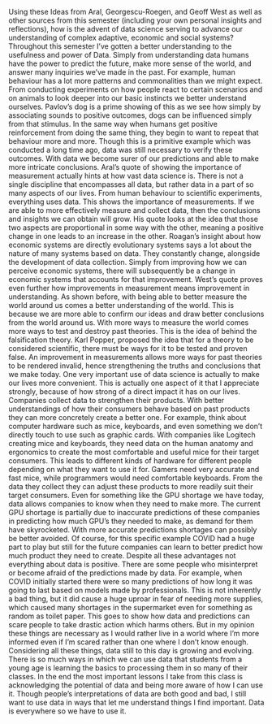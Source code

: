 Using these Ideas from Aral, Georgescu-Roegen, and Geoff West as well as other sources from this semester (including your own personal insights and reflections),  how is the advent of data science serving to advance our understanding of complex adaptive, economic and social systems?
Throughout this semester I’ve gotten a better understanding to the usefulness and power of Data. Simply from understanding data humans have the power to predict the future, make more sense of the world, and answer many inquiries we’ve made in the past. For example, human behaviour has a lot more patterns and commonalities than we might expect. From conducting experiments on how people react to certain scenarios and on animals to look deeper into our basic instincts we better understand ourselves. Pavlov’s dog is a prime showing of this as we see how simply by associating sounds to positive outcomes, dogs can be influenced simply from that stimulus. In the same way when humans get positive reinforcement from doing the same thing, they begin to want to repeat that behaviour more and more. Though this is a primitive example which was conducted a long time ago, data was still necessary to verify these outcomes. With data we become surer of our predictions and able to make more intricate conclusions. 
Aral’s quote of showing the importance of measurement actually hints at how vast data science is. There is not a single discipline that encompasses all data, but rather data in a part of so many aspects of our lives. From human behaviour to scientific experiments, everything uses data. This shows the importance of measurements. If we are able to more effectively measure and collect data, then the conclusions and insights we can obtain will grow. His quote looks at the idea that those two aspects are proportional in some way with the other, meaning a positive change in one leads to an increase in the other. 
Roagan’s insight about how economic systems are directly evolutionary systems says a lot about the nature of many systems based on data. They constantly change, alongside the development of data collection. Simply from improving how we can perceive economic systems, there will subsequently be a change in economic systems that accounts for that improvement. 
West’s quote proves even further how improvements in measurement means improvement in understanding. As shown before, with being able to better measure the world around us comes a better understanding of the world. This is because we are more able to confirm our ideas and draw better conclusions from the world around us. With more ways to measure the world comes more ways to test and destroy past theories. This is the idea of behind the falsification theory. Karl Popper, proposed the idea that for a theory to be considered scientific, there must be ways for it to be tested and proven false. An improvement in measurements allows more ways for past theories to be rendered invalid, hence strengthening the truths and conclusions that we make today. 
One very important use of data science is actually to make our lives more convenient. This is actually one aspect of it that I appreciate strongly, because of how strong of a direct impact it has on our lives. Companies collect data to strengthen their products. With better understandings of how their consumers behave based on past products they can more concretely create a better one. For example, think about computer hardware such as mice, keyboards, and even something we don’t directly touch to use such as graphic cards. With companies like Logitech creating mice and keyboards, they need data on the human anatomy and ergonomics to create the most comfortable and useful mice for their target consumers. This leads to different kinds of hardware for different people depending on what they want to use it for. Gamers need very accurate and fast mice, while programmers would need comfortable keyboards. From the data they collect they can adjust these products to more readily suit their target consumers. Even for something like the GPU shortage we have today, data allows companies to know when they need to make more. The current GPU shortage is partially due to inaccurate predictions of these companies in predicting how much GPU’s they needed to make, as demand for them have skyrocketed. With more accurate predictions shortages can possibly be better avoided. Of course, for this specific example COVID had a huge part to play but still for the future companies can learn to better predict how much product they need to create. 
Despite all these advantages not everything about data is positive. There are some people who misinterpret or become afraid of the predictions made by data. For example, when COVID initially started there were so many predictions of how long it was going to last based on models made by professionals. This is not inherently a bad thing, but it did cause a huge uproar in fear of needing more supplies, which caused many shortages in the supermarket even for something as random as toilet paper. This goes to show how data and predictions can scare people to take drastic action which harms others. But in my opinion these things are necessary as I would rather live in a world where I’m more informed even if I’m scared rather than one where I don’t know enough. 
Considering all these things, data still to this day is growing and evolving. There is so much ways in which we can use data that students from a young age is learning the basics to processing them in so many of their classes. In the end the most important lessons I take from this class is acknowledging the potential of data and being more aware of how I can use it. Though people’s interpretations of data are both good and bad, I still want to use data in ways that let me understand things I find important. Data is everywhere so we have to use it. 
